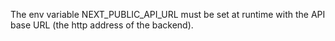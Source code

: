 The env variable NEXT_PUBLIC_API_URL must be set at runtime with the API base URL (the http address of the backend).
